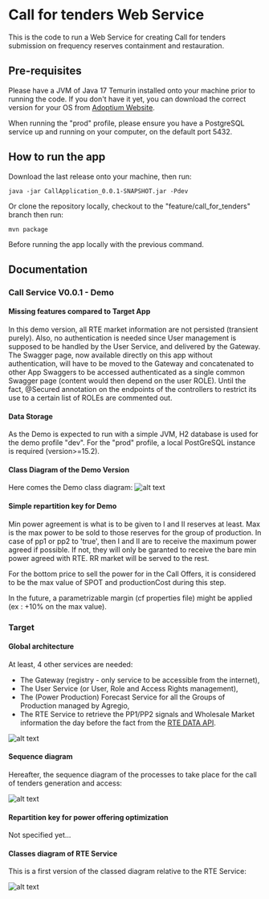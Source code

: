 # Call for tenders Web Service
This is the code to run a Web Service for creating Call for tenders 
submission on frequency reserves containment and restauration.


## Pre-requisites
Please have a JVM of Java 17 Temurin installed onto your machine prior to running the code.
If you don't have it yet, you can download the correct version for your OS from 
[Adoptium Website](https://adoptium.net/temurin/releases/).

When running the "prod" profile, please ensure you have a PostgreSQL service up and running on your
computer, on the default port 5432.


## How to run the app
Download the last release onto your machine, then run:
```
java -jar CallApplication_0.0.1-SNAPSHOT.jar -Pdev
```
Or clone the repository locally, checkout to the "feature/call_for_tenders" branch then run:
```
mvn package
```
Before running the app locally with the previous command.


## Documentation
### Call Service V0.0.1 - Demo
#### Missing features compared to Target App
In this demo version, all RTE market information are not persisted (transient purely).
Also, no authentication is needed since User management is supposed to be handled by the User Service, and delivered by 
the Gateway. The Swagger page, now available directly on this app without authentication, will have to be moved to the 
Gateway and concatenated to other App Swaggers to be accessed authenticated as a single common Swagger page (content would then
depend on the user ROLE). Until the fact, @Secured annotation on the endpoints of the controllers to restrict its use 
to a certain list of ROLEs are commented out.


#### Data Storage
As the Demo is expected to run with a simple JVM, H2 database is used for the demo profile "dev". 
For the "prod" profile, a local PostGreSQL instance is required (version>=15.2).

#### Class Diagram of the Demo Version
Here comes the Demo class diagram:
![alt text](https://github.com/lincotaa/call/blob/feature/call_for_tenders/src/main/resources/images/call_service_classes_diagram.png?raw=true)

#### Simple repartition key for Demo
Min power agreement is what is to be given to I and II reserves at least. Max is the max power to be sold to those reserves for
the group of production. In case of pp1 or pp2 to 'true', then I and II are to receive the maximum power agreed if
possible. If not, they will only be garanted to receive the bare min power agreed with RTE. RR market will be served to 
the rest.

For the bottom price to sell the power for in the Call Offers, it is considered to be the max value of SPOT and 
productionCost during this step. 

In the future, a parametrizable margin (cf properties file) might be applied (ex : +10% on the max value).

### Target
#### Global architecture
At least, 4 other services are needed: 
- The Gateway (registry - only service to be accessible from the internet), 
- The User Service (or User, Role and Access Rights management),
- The (Power Production) Forecast Service for all the Groups of Production managed by Agregio,
- The RTE Service to retrieve the PP1/PP2 signals and Wholesale Market information the day before the fact from 
the [RTE DATA API](https://data.rte-france.com/).

![alt text](https://github.com/lincotaa/call/blob/feature/call_for_tenders/src/main/resources/images/global_architecture.png?raw=true)


#### Sequence diagram
Hereafter, the sequence diagram of the processes to take place for the call of tenders generation and access:

![alt text](https://github.com/lincotaa/call/blob/feature/call_for_tenders/src/main/resources/images/sequence_diagram.png?raw=true)

#### Repartition key for power offering optimization
Not specified yet...


#### Classes diagram of RTE Service
This is a first version of the classed diagram relative to the RTE Service:

![alt text](https://github.com/lincotaa/call/blob/feature/call_for_tenders/src/main/resources/images/rte_service_classes_diagram.png?raw=true)

